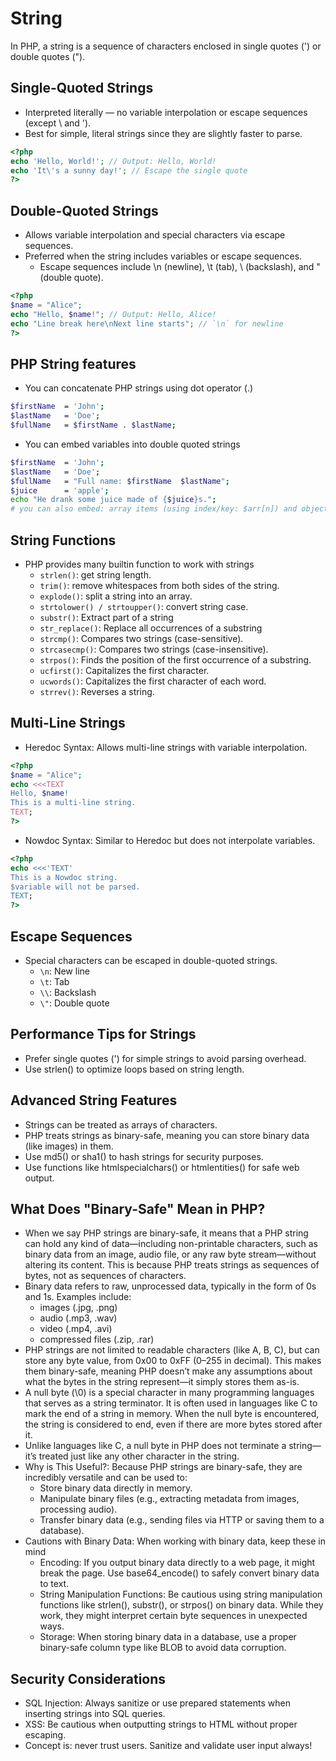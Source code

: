 # String

In PHP, a string is a sequence of characters enclosed in single quotes (') or double quotes (").

## Single-Quoted Strings

- Interpreted literally — no variable interpolation or escape sequences (except \\ and \').
- Best for simple, literal strings since they are slightly faster to parse.

```php
<?php
echo 'Hello, World!'; // Output: Hello, World!
echo 'It\'s a sunny day!'; // Escape the single quote
?>
```

## Double-Quoted Strings

- Allows variable interpolation and special characters via escape sequences.
- Preferred when the string includes variables or escape sequences.
  - Escape sequences include \n (newline), \t (tab), \\ (backslash), and \" (double quote).

```php
<?php
$name = "Alice";
echo "Hello, $name!"; // Output: Hello, Alice!
echo "Line break here\nNext line starts"; // `\n` for newline
?>
```

## PHP String features

- You can concatenate PHP strings using dot operator (.)

```sh
$firstName  = 'John';
$lastName   = 'Doe';
$fullName   = $firstName . $lastName;
```

- You can embed variables into double quoted strings

```sh
$firstName  = 'John';
$lastName   = 'Doe';
$fullName   = "Full name: $firstName  $lastName";
$juice      = 'apple';
echo "He drank some juice made of {$juice}s.";
# you can also embed: array items (using index/key: $arr[n]) and object properties
```

## String Functions

- PHP provides many builtin function to work with strings
  - `strlen()`: get string length.
  - `trim()`: remove whitespaces from both sides of the string.
  - `explode()`: split a string into an array.
  - `strtolower() / strtoupper()`: convert string case.
  - `substr()`: Extract part of a string
  - `str_replace()`: Replace all occurrences of a substring
  - `strcmp()`: Compares two strings (case-sensitive).
  - `strcasecmp()`: Compares two strings (case-insensitive).
  - `strpos()`: Finds the position of the first occurrence of a substring.
  - `ucfirst()`: Capitalizes the first character.
  - `ucwords()`: Capitalizes the first character of each word.
  - `strrev()`: Reverses a string.

## Multi-Line Strings

- Heredoc Syntax: Allows multi-line strings with variable interpolation.

```php
<?php
$name = "Alice";
echo <<<TEXT
Hello, $name!
This is a multi-line string.
TEXT;
?>
```

- Nowdoc Syntax: Similar to Heredoc but does not interpolate variables.

```php
<?php
echo <<<'TEXT'
This is a Nowdoc string.
$variable will not be parsed.
TEXT;
?>
```

## Escape Sequences

- Special characters can be escaped in double-quoted strings.
  - `\n`: New line
  - `\t`: Tab
  - `\\`: Backslash
  - `\"`: Double quote

## Performance Tips for Strings

- Prefer single quotes (') for simple strings to avoid parsing overhead.
- Use strlen() to optimize loops based on string length.

## Advanced String Features

- Strings can be treated as arrays of characters.
- PHP treats strings as binary-safe, meaning you can store binary data (like images) in them.
- Use md5() or sha1() to hash strings for security purposes.
- Use functions like htmlspecialchars() or htmlentities() for safe web output.

## What Does "Binary-Safe" Mean in PHP?

- When we say PHP strings are binary-safe, it means that a PHP string can hold any kind of data—including non-printable characters, such as binary data from an image, audio file, or any raw byte stream—without altering its content. This is because PHP treats strings as sequences of bytes, not as sequences of characters.
- Binary data refers to raw, unprocessed data, typically in the form of 0s and 1s. Examples include:
  - images (.jpg, .png)
  - audio (.mp3, .wav)
  - video (.mp4, .avi)
  - compressed files (.zip, .rar)
- PHP strings are not limited to readable characters (like A, B, C), but can store any byte value, from 0x00 to 0xFF (0–255 in decimal). This makes them binary-safe, meaning PHP doesn’t make any assumptions about what the bytes in the string represent—it simply stores them as-is.
- A null byte (\0) is a special character in many programming languages that serves as a string terminator. It is often used in languages like C to mark the end of a string in memory. When the null byte is encountered, the string is considered to end, even if there are more bytes stored after it.
- Unlike languages like C, a null byte in PHP does not terminate a string—it’s treated just like any other character in the string.
- Why is This Useful?: Because PHP strings are binary-safe, they are incredibly versatile and can be used to:
  - Store binary data directly in memory.
  - Manipulate binary files (e.g., extracting metadata from images, processing audio).
  - Transfer binary data (e.g., sending files via HTTP or saving them to a database).
- Cautions with Binary Data: When working with binary data, keep these in mind
  - Encoding: If you output binary data directly to a web page, it might break the page. Use base64_encode() to safely convert binary data to text.
  - String Manipulation Functions: Be cautious using string manipulation functions like strlen(), substr(), or strpos() on binary data. While they work, they might interpret certain byte sequences in unexpected ways.
  - Storage: When storing binary data in a database, use a proper binary-safe column type like BLOB to avoid data corruption.

## Security Considerations

- SQL Injection: Always sanitize or use prepared statements when inserting strings into SQL queries.
- XSS: Be cautious when outputting strings to HTML without proper escaping.
- Concept is: never trust users. Sanitize and validate user input always!
